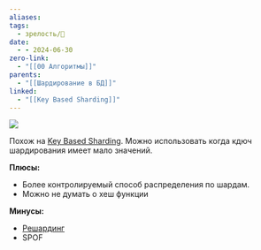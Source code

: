 ```yaml
---
aliases: 
tags:
  - зрелость/🌱
date:
  - - 2024-06-30
zero-link:
  - "[[00 Алгоритмы]]"
parents:
  - "[[Шардирование в БД]]"
linked:
  - "[[Key Based Sharding]]"
---
```

![](Pasted%20image%2020240630110840.png)

Похож на [Key Based Sharding](Key%20Based%20Sharding.md). Можно использовать когда кдюч шардирования имеет мало значений.

**Плюсы:**
- Более контролируемый способ распределения по шардам.
- Можно не думать о хеш функции

**Минусы:**
- [Решардинг](Решардинг.md)
- SPOF